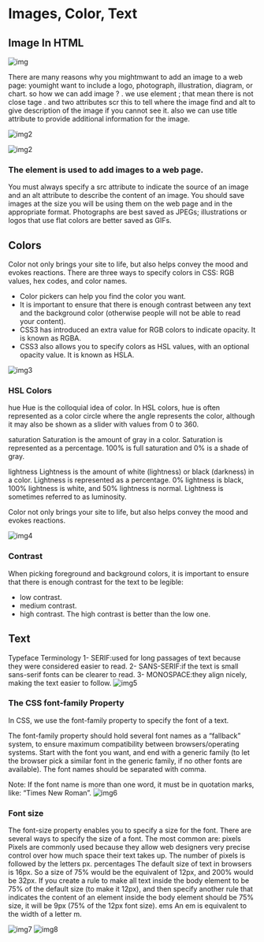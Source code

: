 # Images, Color, Text

## Image In HTML
![img](https://lh3.googleusercontent.com/proxy/VKMi_dkFswRo4NS7FSsJDr6VLICoEkwqzupNjcGeIfI8gYW68YbczJN9MIzDrixqcEfCka2_SRn8x94tO7ztiZuNu-9SVaLxzutG7YOssEoOSM-9ml4)

There are many reasons why you mightmwant to add an image to a web page: youmight want to include a logo, photograph, illustration, diagram, or chart. so how we can add image ? . 
we use  element ; that mean there is not close tage . and two attributes scr this to tell where the image find and alt to give description of the image if you cannot see it. 
also we can use title attribute to provide additional information for the image.

![img2](https://img.webnots.com/2017/01/Raw-Code-on-Visual-Editor.jpg)

![img2](https://miro.medium.com/max/459/1*Fa1GefqQbmKMOLTRsjMkUQ.png)


### The  element is used to add images to a web page.

You must always specify a src attribute to indicate the source of an image and an alt attribute to describe the content of an image.
You should save images at the size you will be using them on the web page and in the appropriate format.
Photographs are best saved as JPEGs; illustrations or logos that use flat colors are better saved as GIFs.


## Colors

Color not only brings your site to life, but also helps convey the mood and evokes reactions.
There are three ways to specify colors in CSS: RGB values, hex codes, and color names.
- Color pickers can help you find the color you want.
- It is important to ensure that there is enough contrast between any text and the background color (otherwise people will not be able to read your content).
- CSS3 has introduced an extra value for RGB colors to indicate opacity. It is known as RGBA.
- CSS3 also allows you to specify colors as HSL values, with an optional opacity value. It is known as HSLA.

![img3](https://www.w3schools.com/w3css/img_analogous.png)

### HSL Colors

hue Hue is the colloquial idea of color. In HSL colors, hue is often represented as a color circle where the angle represents the color, although it may also be shown as a slider with values from 0 to 360.

saturation Saturation is the amount of gray in a color. Saturation is represented as a percentage. 100% is full saturation and 0% is a shade of gray.

lightness Lightness is the amount of white (lightness) or black (darkness) in a color. Lightness is represented as a percentage. 0% lightness is black, 100% lightness is white, and 50% lightness is normal. Lightness is sometimes referred to as luminosity.

Color not only brings your site to life, but also helps convey the mood and evokes reactions.

![img4](https://i2.wp.com/www.cssscript.com/wp-content/uploads/2018/03/kwulers.png?fit=539%2C412&ssl=1)

### Contrast
When picking foreground and background colors, it is important to ensure that there is enough contrast for the text to be legible:

- low contrast.
- medium contrast.
- high contrast.
The high contrast is better than the low one.

## Text
Typeface Terminology
1- SERIF:used for long passages of text because they were considered easier to read.
2- SANS-SERIF:if the text is small sans-serif fonts can be clearer to read.
3- MONOSPACE:they align nicely, making the text easier to follow.
![img5](https://jetline.co.za/wp-content/uploads/2018/04/typography.png)

### The CSS font-family Property
In CSS, we use the font-family property to specify the font of a text.

The font-family property should hold several font names as a “fallback” system, to ensure maximum compatibility between browsers/operating systems. Start with the font you want, and end with a generic family (to let the browser pick a similar font in the generic family, if no other fonts are available). The font names should be separated with comma.

Note: If the font name is more than one word, it must be in quotation marks, like: “Times New Roman”.
![img6](https://www.whatfontis.com/blog/wp-content/uploads/2018/02/font-infography.jpg)

### Font size
The font-size property enables you to specify a size for the font. There are several ways to specify the size of a font. The most common are: pixels Pixels are commonly used because they allow web designers very precise control over how much space their text takes up. The number of pixels is followed by the letters px. percentages The default size of text in browsers is 16px. So a size of 75% would be the equivalent of 12px, and 200% would be 32px. If you create a rule to make all text inside the body element to be 75% of the default size (to make it 12px), and then specify another rule that indicates the content of an element inside the body element should be 75% size, it will be 9px (75% of the 12px font size). ems An em is equivalent to the width of a letter m.

![img7](https://www.tutorialbrain.com/wp-content/uploads/2019/02/Font-in-HTML.jpg)
![img8](https://i1.wp.com/halfelf.org/wp-content/uploads/sites/2/2013/11/fontsize-accessible-email.jpg?fit=268%2C312&ssl=1)

